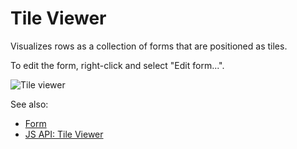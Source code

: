 <!-- TITLE: Tile Viewer -->
<!-- SUBTITLE: -->

# Tile Viewer

Visualizes rows as a collection of forms that are positioned as tiles.

To edit the form, right-click and select "Edit form...". 

![Tile viewer](../../uploads/gifs/tile-viewer.gif "Tile Viewer")

See also:

* [Form](form.md)
* [JS API: Tile Viewer](https://public.datagrok.ai/js/samples/ui/viewers/tile-viewer)
